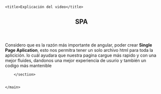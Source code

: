 
<html lang="en">
<head>
  
    <title>Explicación del video</title>
</head>
<body>
    <main>
        <section>
            <header>
                <h2>SPA</h2>
            </header>
            <p>
                Considero que es la razón más importante de angular, poder crear <strong>Single Page Aplication</strong>, esto nos permitra tener un solo archivo html para toda la aplicición.
                lo cuál ayudara que nuestra pagina cargue más rapido y con una mejor fluides, dandonos una mejor experiencia de usurio y también un codigo más mantenible
            </p>
        </section>
        <section>
        
        </section>


    </main>
    
</body>
</html>